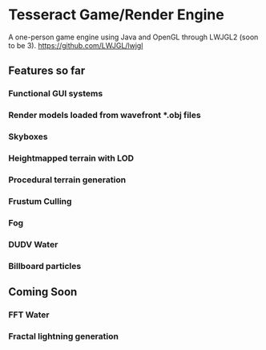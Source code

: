 # Tesseract Game/Render Engine

A  one-person game engine using Java and OpenGL through LWJGL2 (soon to be 3).
https://github.com/LWJGL/lwjgl

## Features so far

### Functional GUI systems

###  Render models loaded from wavefront *.obj files

### Skyboxes

### Heightmapped terrain with LOD

### Procedural terrain generation

### Frustum Culling

### Fog

### DUDV Water

### Billboard particles



## Coming Soon

### FFT Water

### Fractal lightning generation


